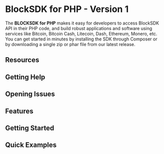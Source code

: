 # BlockSDK for PHP - Version 1

The **BLOCKSDK for PHP** makes it easy for developers to access 
BlockSDK API in their PHP code, and build robust applications and software
using services like Bitcoin, Bitcoin Cash, Litecoin, Dash, Ethereum, Monero, etc. You can
get started in minutes by installing the SDK through Composer
or by downloading a single zip or phar file from our latest release.

## Resources

## Getting Help

## Opening Issues

## Features

## Getting Started

## Quick Examples
